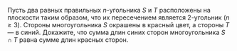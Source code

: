 Пусть два равных правильных $n$-угольника $S$ и $T$ расположены на плоскости таким образом, что их пересечением является $2$-угольник $(n\ge 3)$. Стороны многоугольника $S$ окрашены в красный цвет, а стороны $T$ — в синий.
Докажите, что сумма длин синих сторон многоугольника $S\cap T$  равна сумме длин красных сторон.